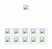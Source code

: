   
<div align="center">
  
  [<img src="https://img.shields.io/badge/Linkedin-Ryan_Small-blue?logo=linkedin&style=for-the-badge">](https://www.linkedin.com/in/ryan-small-b694a256/)
  
  <br><br>
  
  <img src="https://img.shields.io/badge/Java-ED8B00?style=for-the-badge&logo=java&logoColor=white" height="25">
  <img src="https://img.shields.io/badge/Spring-6DB33F?style=for-the-badge&logo=spring&logoColor=white" height="25">

  <img src="https://img.shields.io/badge/Python-265277?style=for-the-badge&logo=python&logoColor=yellow" height="25">
  <img src="https://img.shields.io/badge/Django-092E20?style=for-the-badge&logo=django&logoColor=green" height="25">
    
  <img src="https://img.shields.io/badge/Angular-DD0031?style=for-the-badge&logo=angular&logoColor=white" height="25">
  
  <br>
  
  <img src="https://img.shields.io/badge/Linux-333333.svg?&style=for-the-badge&logo=linux&logoColor=0F94D2" height="25"/>
  <img src="https://img.shields.io/badge/NeoVim-1065A8.svg?&style=for-the-badge&logo=neovim&logoColor=49893c" height="25"/>
  <img src="https://img.shields.io/badge/JetBrains-27282C?style=for-the-badge&logo=jetbrains&logoColor=white" height="25">
    
  <img src="https://img.shields.io/badge/Docker-3776AB?style=for-the-badge&logo=docker&logoColor=white" height="25">
  <img src="https://img.shields.io/badge/AWS-232F3E?style=for-the-badge&logo=amazon-aws&logoColor=EC912D" height="25">
  
</div>
